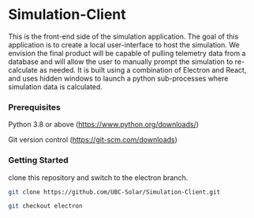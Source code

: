 # Simulation-Client

This is the front-end side of the simulation application. The goal of this application is to create a local user-interface to host the simulation. We envision the final product will be capable of pulling telemetry data from a database and will allow the user to manually prompt the simulation to re-calculate as needed. It is built using a combination of Electron and React, and uses hidden windows to launch a python sub-processes where simulation data is calculated.

### Prerequisites ###

Python 3.8 or above (https://www.python.org/downloads/)

Git version control (https://git-scm.com/downloads)

### Getting Started ###

clone this repository and switch to the electron branch.

```bash
git clone https://github.com/UBC-Solar/Simulation-Client.git

git checkout electron
```
